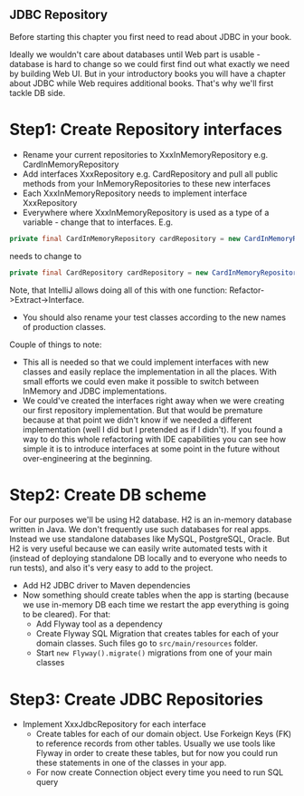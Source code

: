 JDBC Repository
---

Before starting this chapter you first need to read about JDBC in your book.

Ideally we wouldn't care about databases until Web part is usable - database is hard to change so we could first
find out what exactly we need by building Web UI. But in your introductory books you will have a chapter about 
JDBC while Web requires additional books. That's why we'll first tackle DB side.

# Step1: Create Repository interfaces

* Rename your current repositories to XxxInMemoryRepository e.g. CardInMemoryRepository
* Add interfaces XxxRepository e.g. CardRepository and pull all public methods from your InMemoryRepositories
to these new interfaces
* Each XxxInMemoryRepository needs to implement interface XxxRepository
* Everywhere where XxxInMemoryRepository is used as a type of a variable - change that to interfaces. E.g.

```java
private final CardInMemoryRepository cardRepository = new CardInMemoryRepository(); 
```
needs to change to
```java
private final CardRepository cardRepository = new CardInMemoryRepository(); 
``` 

Note, that IntelliJ allows doing all of this with one function: Refactor->Extract->Interface.

* You should also rename your test classes according to the new names of production classes.

Couple of things to note:

* This all is needed so that we could implement interfaces with new classes and easily replace the implementation
in all the places. With small efforts we could even make it possible to switch between InMemory and JDBC 
implementations.
* We could've created the interfaces right away when we were creating our first repository implementation. But
that would be premature because at that point we didn't know if we needed a different implementation (well I did
but I pretended as if I didn't). If you found a way to do this whole refactoring with IDE capabilities you can
see how simple it is to introduce interfaces at some point in the future without over-engineering at the beginning.

# Step2: Create DB scheme

For our purposes we'll be using H2 database. H2 is an in-memory database written in Java. We don't frequently use
such databases for real apps. Instead we use standalone databases like MySQL, PostgreSQL, Oracle. But H2 is very
useful because we can easily write automated tests with it (instead of deploying standalone DB locally and to 
everyone who needs to run tests), and also it's very easy to add to the project.    

* Add H2 JDBC driver to Maven dependencies
* Now something should create tables when the app is starting (because we use in-memory DB each time we restart 
the app everything is going to be cleared). For that:
   * Add Flyway tool as a dependency
   * Create Flyway SQL Migration that creates tables for each of your domain classes. Such files go to 
   `src/main/resources` folder.
   * Start `new Flyway().migrate()` migrations from one of your main classes

# Step3: Create JDBC Repositories


* Implement XxxJdbcRepository for each interface
   * Create tables for each of our domain object. Use Forkeign Keys (FK) to reference records from other tables. 
   Usually we use tools like Flyway in order to create these tables, but for now you could run these statements
   in one of the classes in your app. 
   * For now create Connection object every time you need to run SQL query

